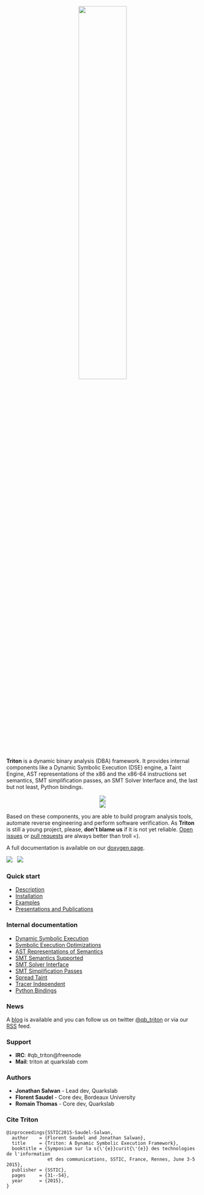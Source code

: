 <p align="center"><img width="50%" src="http://triton.quarkslab.com/files/triton2.png"/></p>

**Triton** is a dynamic binary analysis (DBA) framework. It provides internal components like a Dynamic Symbolic Execution (DSE)
engine, a Taint Engine, AST representations of the x86 and the x86-64 instructions set semantics, SMT simplification
passes, an SMT Solver Interface and, the last but not least, Python bindings.

<p align="center">
    <img src="http://triton.quarkslab.com/files/triton_v03_architecture.svg"/></br>
    <img src="http://triton.quarkslab.com/files/triton_multi_os.png"/>
</p>

Based on these components, you are able to build program analysis tools, automate reverse engineering and perform software verification.
As **Triton** is still a young project, please, **don't blame us** if it is not yet reliable. [Open issues](https://github.com/JonathanSalwan/Triton/issues) or
[pull requests](https://github.com/JonathanSalwan/Triton/pulls) are always better than troll =).

A full documentation is available on our [doxygen page](http://triton.quarkslab.com/documentation/doxygen).</p>

<p>
  <a href="https://travis-ci.org/JonathanSalwan/Triton/branches"><img src="https://img.shields.io/travis/JonathanSalwan/Triton/master.svg?style=flat-square&label=unix%20build"></a>
  &nbsp;
  <a href="https://ci.appveyor.com/project/JonathanSalwan/triton"><img src="https://img.shields.io/appveyor/ci/JonathanSalwan/triton/master.svg?style=flat-square&label=windows%20build"></a>
</p>

### Quick start

* [Description](http://triton.quarkslab.com/documentation/doxygen/#description_sec)
* [Installation](http://triton.quarkslab.com/documentation/doxygen/#install_sec)
* [Examples](https://github.com/JonathanSalwan/Triton/tree/master/src/examples)
* [Presentations and Publications](http://triton.quarkslab.com/documentation/doxygen/#publications_sec)

### Internal documentation

* [Dynamic Symbolic Execution](http://triton.quarkslab.com/documentation/doxygen/engine_DSE_page.html)
* [Symbolic Execution Optimizations](http://triton.quarkslab.com/documentation/doxygen/py_OPTIMIZATION_page.html)
* [AST Representations of Semantics](http://triton.quarkslab.com/documentation/doxygen/py_ast_page.html)
* [SMT Semantics Supported](http://triton.quarkslab.com/documentation/doxygen/SMT_Semantics_Supported_page.html)
* [SMT Solver Interface](http://triton.quarkslab.com/documentation/doxygen/solver_interface_page.html)
* [SMT Simplification Passes](http://triton.quarkslab.com/documentation/doxygen/SMT_simplification_page.html)
* [Spread Taint](http://triton.quarkslab.com/documentation/doxygen/engine_Taint_page.html)
* [Tracer Independent](http://triton.quarkslab.com/documentation/doxygen/Tracer_page.html)
* [Python Bindings](http://triton.quarkslab.com/documentation/doxygen/py_triton_page.html)

### News

A [blog](http://triton.quarkslab.com/blog/) is available and you can follow us on twitter [@qb_triton](https://twitter.com/qb_triton) or via our [RSS](http://triton.quarkslab.com/rss.xml) feed.

### Support

* **IRC**: #qb_triton@freenode
* **Mail**: triton at quarkslab com

### Authors

* **Jonathan Salwan** - Lead dev, Quarkslab
* **Florent Saudel** - Core dev, Bordeaux University
* **Romain Thomas** - Core dev, Quarkslab

### Cite Triton

    @inproceedings{SSTIC2015-Saudel-Salwan,
      author    = {Florent Saudel and Jonathan Salwan},
      title     = {Triton: A Dynamic Symbolic Execution Framework},
      booktitle = {Symposium sur la s{\'{e}}curit{\'{e}} des technologies de l'information
                   et des communications, SSTIC, France, Rennes, June 3-5 2015},
      publisher = {SSTIC},
      pages     = {31--54},
      year      = {2015},
    }

